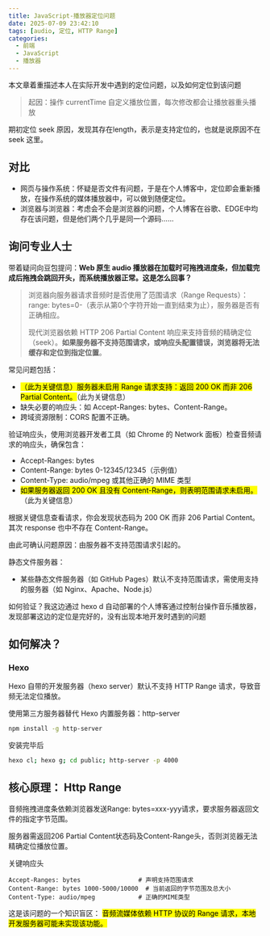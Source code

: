```yaml
---
title: JavaScript-播放器定位问题
date: 2025-07-09 23:42:10
tags: [audio, 定位, HTTP Range]
categories:
  - 前端
  - JavaScript
  - 播放器
---
```


本文章着重描述本人在实际开发中遇到的定位问题，以及如何定位到该问题

> 起因：操作 currentTime 自定义播放位置，每次修改都会让播放器重头播放

期初定位 seek 原因，发现其存在length，表示是支持定位的，也就是说原因不在 seek 这里。

## 对比

- 网页与操作系统：怀疑是否文件有问题，于是在个人博客中，定位即会重新播放，在操作系统的媒体播放器中，可以做到随便定位。
- 浏览器与浏览器：考虑会不会是浏览器的问题，个人博客在谷歌、EDGE中均存在该问题，但是他们两个几乎是同一个源码......

## 询问专业人士

带着疑问向豆包提问：**Web 原生 audio 播放器在加载时可拖拽进度条，但加载完成后拖拽会跳回开头，而系统播放器正常。这是怎么回事？**

> 浏览器向服务器请求音频时是否使用了范围请求（Range Requests）：range: bytes=0-（表示从第0个字符开始一直到结束为止），服务器是否有正确相应。
> 
> 现代浏览器依赖 HTTP 206 Partial Content 响应来支持音频的精确定位（seek）。**如果服务器不支持范围请求，或响应头配置错误，浏览器将无法缓存和定位到指定位置**。

常见问题包括：
- <mark>（此为关键信息）服务器未启用 Range 请求支持：返回 200 OK 而非 206 Partial Content。</mark>（此为关键信息）
- 缺失必要的响应头：如 Accept-Ranges: bytes、Content-Range。
- 跨域资源限制：CORS 配置不正确。 

验证响应头，使用浏览器开发者工具（如 Chrome 的 Network 面板）检查音频请求的响应头，确保包含：
- Accept-Ranges: bytes
- Content-Range: bytes 0-12345/12345（示例值）
- Content-Type: audio/mpeg 或其他正确的 MIME 类型
- <mark>如果服务器返回 200 OK 且没有 Content-Range，则表明范围请求未启用。</mark>（此为关键信息）
  
根据关键信息查看请求，你会发现状态码为 200 OK 而非 206 Partial Content。其次 response 也中不存在 Content-Range。

由此可确认问题原因：由服务器不支持范围请求引起的。

静态文件服务器：
- 某些静态文件服务器（如 GitHub Pages）默认不支持范围请求，需使用支持的服务器（如 Nginx、Apache、Node.js）

如何验证？我这边通过 hexo d 自动部署的个人博客通过控制台操作音乐播放器，发现部署这边的定位是完好的，没有出现本地开发时遇到的问题

## 如何解决？

### Hexo
Hexo 自带的开发服务器（hexo server）默认不支持 HTTP Range 请求，导致音频无法定位播放。

使用第三方服务器替代 Hexo 内置服务器：http-server

```bash
npm install -g http-server
```

安装完毕后

```bash
hexo cl; hexo g; cd public; http-server -p 4000
```

## 核心原理： Http Range

音频拖拽进度条依赖浏览器发送Range: bytes=xxx-yyy请求，要求服务器返回文件的指定字节范围。

服务器需返回206 Partial Content状态码及Content-Range头，否则浏览器无法精确定位播放位置。

关键响应头
```http
Accept-Ranges: bytes                # 声明支持范围请求
Content-Range: bytes 1000-5000/10000  # 当前返回的字节范围及总大小
Content-Type: audio/mpeg            # 正确的MIME类型
```

这是该问题的一个知识盲区：
<mark>音频流媒体依赖 HTTP 协议的 Range 请求，本地开发服务器可能未实现该功能。</mark>